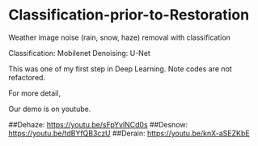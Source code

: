 # Classification-prior-to-Restoration
Weather image noise (rain, snow, haze) removal with classification 

Classification: Mobilenet
Denoising: U-Net

This was one of my first step in Deep Learning. Note codes are not refactored.

For more detail, 

Our demo is on youtube.

##Dehaze: https://youtu.be/sFpYvlNCd0s
##Desnow: https://youtu.be/tdBYfQB3czU
##Derain: https://youtu.be/knX-aSEZKbE

